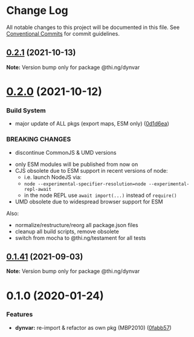 # Change Log

All notable changes to this project will be documented in this file.
See [Conventional Commits](https://conventionalcommits.org) for commit guidelines.

## [0.2.1](https://github.com/thi-ng/umbrella/compare/@thi.ng/dynvar@0.2.0...@thi.ng/dynvar@0.2.1) (2021-10-13)

**Note:** Version bump only for package @thi.ng/dynvar





# [0.2.0](https://github.com/thi-ng/umbrella/compare/@thi.ng/dynvar@0.1.41...@thi.ng/dynvar@0.2.0) (2021-10-12)


### Build System

* major update of ALL pkgs (export maps, ESM only) ([0d1d6ea](https://github.com/thi-ng/umbrella/commit/0d1d6ea9fab2a645d6c5f2bf2591459b939c09b6))


### BREAKING CHANGES

* discontinue CommonJS & UMD versions

- only ESM modules will be published from now on
- CJS obsolete due to ESM support in recent versions of node:
  - i.e. launch NodeJS via:
  - `node --experimental-specifier-resolution=node --experimental-repl-await`
  - in the node REPL use `await import(...)` instead of `require()`
- UMD obsolete due to widespread browser support for ESM

Also:
- normalize/restructure/reorg all package.json files
- cleanup all build scripts, remove obsolete
- switch from mocha to @thi.ng/testament for all tests






##  [0.1.41](https://github.com/thi-ng/umbrella/compare/@thi.ng/dynvar@0.1.40...@thi.ng/dynvar@0.1.41) (2021-09-03) 

**Note:** Version bump only for package @thi.ng/dynvar 

#  0.1.0 (2020-01-24) 

###  Features 

- **dynvar:** re-import & refactor as own pkg (MBP2010) ([0fabb57](https://github.com/thi-ng/umbrella/commit/0fabb57f386ad92ce81970c53d02993a8fb102c0))
